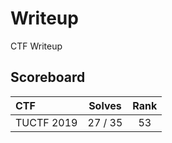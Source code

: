 # Writeup
CTF Writeup

## Scoreboard

| CTF | Solves | Rank |
| :-- | :----: | :--: |
| TUCTF 2019 | 27 / 35 | 53 |
